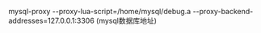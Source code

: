  mysql-proxy --proxy-lua-script=/home/mysql/debug.a  --proxy-backend-addresses=127.0.0.1:3306  (mysql数据库地址)
